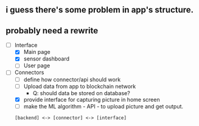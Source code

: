 ## i guess there's some problem in app's structure. 
## probably need a rewrite

- [ ] Interface
	- [x] Main page
	- [x] sensor dashboard
	- [ ] User page

- [ ] Connectors
	- [ ] define how connector/api should work
	- [ ] Upload data from app to blockchain network
		- Q: should data be stored on database?
	- [x] provide interface for capturing picture in home screen
	- [ ] make the ML algorithm - API - to upload picture and get output. 
	```
	[backend] <-> [connector] <-> [interface]
	```
